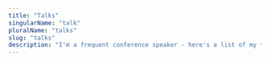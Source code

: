 ```yaml
---
title: "Talks"
singularName: "talk"
pluralName: "talks"
slug: "talks"
description: "I'm a frequent conference speaker - here's a list of my talks:"
---
```


<channellist></channellist>
